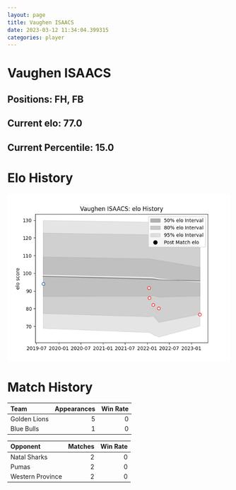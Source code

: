 ```yaml
---  
layout: page  
title: Vaughen ISAACS  
date: 2023-03-12 11:34:04.399315  
categories: player  
---
```

# Vaughen ISAACS

## Positions: FH, FB

## Current elo: 77.0

## Current Percentile: 15.0

# Elo History


![elo history](history_VaughenISAACS.png)
# Match History


| Team         |   Appearances |   Win Rate |
|:-------------|--------------:|-----------:|
| Golden Lions |             5 |          0 |
| Blue Bulls   |             1 |          0 |

| Opponent         |   Matches |   Win Rate |
|:-----------------|----------:|-----------:|
| Natal Sharks     |         2 |          0 |
| Pumas            |         2 |          0 |
| Western Province |         2 |          0 |